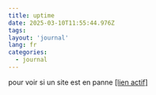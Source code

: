 ```yaml
---
title: uptime
date: 2025-03-10T11:55:44.976Z
tags:
layout: 'journal'
lang: fr
categories: 
  - journal
---
```

pour voir si un site est en panne 
<a href="https://thomas-iniguez-visioli.github.io/status/">[lien actif]</a>
